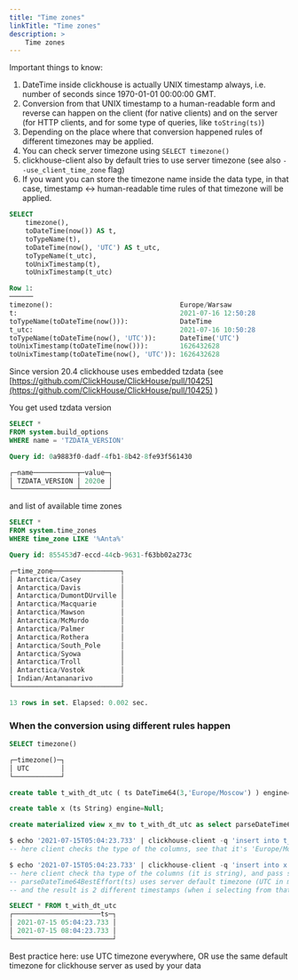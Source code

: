 ```yaml
---
title: "Time zones"
linkTitle: "Time zones"
description: >
    Time zones
---
```

Important things to know:

1. DateTime inside clickhouse is actually UNIX timestamp always, i.e. number of seconds since 1970-01-01 00:00:00 GMT.
2. Conversion from that UNIX timestamp to a human-readable form and reverse can happen on the client (for native clients) and on the server (for HTTP clients, and for some type of queries, like `toString(ts)`)
3. Depending on the place where that conversion happened rules of different timezones may be applied.
4. You can check server timezone using `SELECT timezone()`
5. clickhouse-client also by default tries to use server timezone (see also `--use_client_time_zone` flag)
6. If you want you can store the timezone name inside the data type, in that case, timestamp &lt;-&gt; human-readable time rules of that timezone will be applied.

```sql
SELECT
    timezone(),
    toDateTime(now()) AS t,
    toTypeName(t),
    toDateTime(now(), 'UTC') AS t_utc,
    toTypeName(t_utc),
    toUnixTimestamp(t),
    toUnixTimestamp(t_utc)

Row 1:
──────
timezone():                                Europe/Warsaw
t:                                         2021-07-16 12:50:28
toTypeName(toDateTime(now())):             DateTime
t_utc:                                     2021-07-16 10:50:28
toTypeName(toDateTime(now(), 'UTC')):      DateTime('UTC')
toUnixTimestamp(toDateTime(now())):        1626432628
toUnixTimestamp(toDateTime(now(), 'UTC')): 1626432628
```

Since version 20.4 clickhouse uses embedded tzdata (see [https://github.com/ClickHouse/ClickHouse/pull/10425](https://github.com/ClickHouse/ClickHouse/pull/10425) )

You get used tzdata version

```sql
SELECT *
FROM system.build_options
WHERE name = 'TZDATA_VERSION'

Query id: 0a9883f0-dadf-4fb1-8b42-8fe93f561430

┌─name───────────┬─value─┐
│ TZDATA_VERSION │ 2020e │
└────────────────┴───────┘
```

and list of available time zones

```sql
SELECT *
FROM system.time_zones
WHERE time_zone LIKE '%Anta%'

Query id: 855453d7-eccd-44cb-9631-f63bb02a273c

┌─time_zone─────────────────┐
│ Antarctica/Casey          │
│ Antarctica/Davis          │
│ Antarctica/DumontDUrville │
│ Antarctica/Macquarie      │
│ Antarctica/Mawson         │
│ Antarctica/McMurdo        │
│ Antarctica/Palmer         │
│ Antarctica/Rothera        │
│ Antarctica/South_Pole     │
│ Antarctica/Syowa          │
│ Antarctica/Troll          │
│ Antarctica/Vostok         │
│ Indian/Antananarivo       │
└───────────────────────────┘

13 rows in set. Elapsed: 0.002 sec.

```

### When the conversion using different rules happen

```sql
SELECT timezone()

┌─timezone()─┐
│ UTC        │
└────────────┘

create table t_with_dt_utc ( ts DateTime64(3,'Europe/Moscow') ) engine=Log;

create table x (ts String) engine=Null;

create materialized view x_mv to t_with_dt_utc as select parseDateTime64BestEffort(ts) as ts from x;

$ echo '2021-07-15T05:04:23.733' | clickhouse-client -q 'insert into t_with_dt_utc format CSV'
-- here client checks the type of the columns, see that it's 'Europe/Moscow' and use conversion according to moscow rules

$ echo '2021-07-15T05:04:23.733' | clickhouse-client -q 'insert into x format CSV'
-- here client check tha type of the columns (it is string), and pass string value to the server.
-- parseDateTime64BestEffort(ts) uses server default timezone (UTC in my case), and convert the value using UTC rules.
-- and the result is 2 different timestamps (when i selecting from that is shows both in 'desired' timezone, forced by column type, i.e. Moscow):

SELECT * FROM t_with_dt_utc
┌──────────────────────ts─┐
│ 2021-07-15 05:04:23.733 │
│ 2021-07-15 08:04:23.733 │
└─────────────────────────┘
```

Best practice here: use UTC timezone everywhere, OR use the same default timezone for clickhouse server as used by your data
